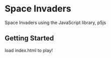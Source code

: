 # Space Invaders

Space Invaders using the JavaScript library, p5js

## Getting Started

load index.html to play!
